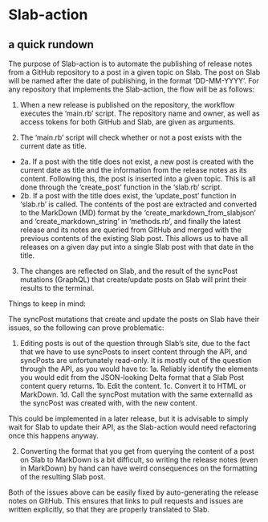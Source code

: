 # Slab-action 
## a quick rundown


The purpose of Slab-action is to automate the publishing of release notes from a GitHub repository to a post in a given topic on Slab. The post on Slab will be named after the date of publishing, in the format ‘DD-MM-YYYY’. For any repository that implements the Slab-action, the flow will be as follows:

1. When a new release is published on the repository, the workflow executes the ‘main.rb’ script. The repository name and owner, as well as access tokens for both GitHub and Slab, are given as arguments.

2. The ‘main.rb’ script will check whether or not a post exists with the current date as title.

  * 2a. If a post with the title does not exist, a new post is created with the current date as title and the information from the release notes as its             content. Following this, the post is inserted into a given topic. This is all done through the ‘create_post’ function in the ‘slab.rb’ script. 
  * 2b. If a post with the title does exist, the ‘update_post’ function in ‘slab.rb’ is called. The contents of the post are extracted and converted to the         MarkDown (MD) format by the ‘create_markdown_from_slabjson’ and ‘create_markdown_string’ in ‘methods.rb’, and finally the latest release and its           notes are queried from GitHub and merged with the previous contents of the existing Slab post. This allows us to have all releases on a given day           put into a single Slab post with that date in the title.
  
3. The changes are reflected on Slab, and the result of the syncPost mutations (GraphQL) that create/update posts on Slab will print their results to the terminal.



Things to keep in mind:

The syncPost mutations that create and update the posts on Slab have their issues, so the following can prove problematic:

1. Editing posts is out of the question through Slab’s site, due to the fact that we have to use syncPosts to insert content through the API, and syncPosts are unfortunately read-only.
It is mostly out of the question through the API, as you would have to: 
      1a. Reliably identify the elements you would edit from the JSON-looking Delta format that a Slab Post content query returns.
      1b. Edit the content. 
      1c. Convert it to HTML or MarkDown.
      1d. Call the syncPost mutation with the same externalId as the syncPost was created with, with the new content.

This could be implemented in a later release, but it is advisable to simply wait for Slab to update their API, as the Slab-action would need refactoring once this happens anyway.

2. Converting the format that you get from querying the content of a post on Slab to MarkDown is a bit difficult, so writing the release notes (even in MarkDown) by hand can have weird consequences on the formatting of the resulting Slab post.

Both of the issues above can be easily fixed by auto-generating the release notes on GitHub. This ensures that links to pull requests and issues are written explicitly, so that they are properly translated to Slab. 


